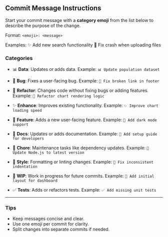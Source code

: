 ## Commit Message Instructions

Start your commit message with a **category emoji** from the list below to describe the purpose of the change.

Format: `<emoji>: <message>`

Examples:
✨ Add new search functionality
🐛 Fix crash when uploading files

### Categories

- 📊 **Data**: Updates or adds data.
  Example: `📊 Update population dataset`

- 🐛 **Bug**: Fixes a user-facing bug.
  Example: `🐛 Fix broken link in footer`

- 🔨 **Refactor**: Changes code without fixing bugs or adding features.
  Example: `🔨 Refactor chart rendering logic`

- ✨ **Enhance**: Improves existing functionality.
  Example: `✨ Improve chart loading speed`

- 🎉 **Feature**: Adds a new user-facing feature.
  Example: `🎉 Add dark mode support`

- 📜 **Docs**: Updates or adds documentation.
  Example: `📜 Add setup guide for developers`

- 🧹 **Chore**: Maintenance tasks like dependency updates.
  Example: `🧹 Update Node.js to latest version`

- 💄 **Style**: Formatting or linting changes.
  Example: `💄 Fix inconsistent indentation`

- 🚧 **WIP**: Work in progress for future commits.
  Example: `🚧 Add initial layout for dashboard`

- ✅ **Tests**: Adds or refactors tests.
  Example: `✅ Add missing unit tests`

---

### Tips
- Keep messages concise and clear.
- Use one emoji per commit for clarity.
- Split changes into separate commits if needed.
